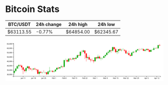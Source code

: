 # Bitcoin Stats

BTC/USDT|24h change|24h high|24h low|
|---|---|---|---|
|$63113.55|-0.77%|$64854.00|$62345.67|

<img src="./chart.svg">
